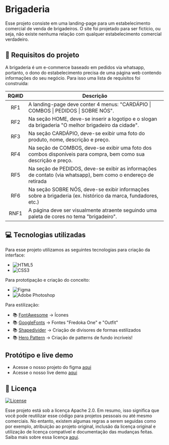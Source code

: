 # Brigaderia

Esse projeto consiste em uma landing-page para um estabelecimento comercial de venda de brigadeiros. O site foi projetado para ser fictício, ou seja, não existe nenhuma relação com qualquer estabelecimento comercial verdadeiro. 

## 🎯 Requisitos do projeto

A brigaderia é um e-commerce baseado em pedidos via whatsapp, portanto, o dono do estabelecimento precisa de uma página web contendo informações do seu negócio. Para isso uma lista de requisitos foi construída:

| RQ#ID | Descrição                                                                                                                      |
|:-----:|--------------------------------------------------------------------------------------------------------------------------------|
| RF1   | A landing-page deve conter 4 menus: "CARDÁPIO \| COMBOS \| PEDIDOS \| SOBRE NÓS".                                              |
| RF2   | Na seção HOME, deve-se inserir a logotipo e o slogan da brigaderia "O melhor brigadeiro da cidade".                            |
| RF3   | Na seção CARDÁPIO, deve-se exibir uma foto do produto, nome, descrição e preço.                                                |
| RF4   | Na seção de COMBOS, deve-se exibir uma foto dos combos disponíveis para compra, bem como sua descrição e preço.                |
| RF5   | Na seção de PEDIDOS, deve-se exibir as informações de contato (via whatsapp), bem como o endereço de retirada                  |
| RF6   | Na seção SOBRE NÓS, deve-se exibir informações sobre a brigaderia (ex. histórico da marca, fundadores, etc.)                   |
| RNF1  | A página deve ser visualmente atraente seguindo uma paleta de cores no tema "brigadeiro".                                      |


## 💻 Tecnologias utilizadas

Para esse projeto utilizamos as seguintes tecnologias para criação da interface:
- ![HTML5](https://img.shields.io/badge/html5-%23E34F26.svg?style=for-the-badge&logo=html5&logoColor=white)
- ![CSS3](https://img.shields.io/badge/css3-%231572B6.svg?style=for-the-badge&logo=css3&logoColor=white)

Para prototipação e criação do conceito: 
- ![Figma](https://img.shields.io/badge/figma-%23F24E1E.svg?style=for-the-badge&logo=figma&logoColor=white)
- ![Adobe Photoshop](https://img.shields.io/badge/adobephotoshop-%2331A8FF.svg?style=for-the-badge&logo=adobephotoshop&logoColor=white)

Para estilização:
- 📚 [FontAwesome](https://fontawesome.com/) → Ícones
- 📚 [GoogleFonts](https://fonts.google.com/) → Fontes "Fredoka One" e "Outfit"
- 📚 [Shapedivider](https://www.shapedivider.app/) → Criação de divisores de formas estilizados
- 📚 [Hero Pattern](https://heropatterns.com/) → Criação de patterns de fundo incríveis!


## Protótipo e live demo

- Acesse o nosso projeto do figma [aqui](https://www.figma.com/file/IsO8Eaoh6UopI1Aa0mhfuD/Brigaderia?node-id=2%3A2)
- Acesse o nosso live demo [aqui](https://vlgallo.github.io/Brigaderia/)

## 📄 Licença

[![License](https://img.shields.io/badge/License-Apache_2.0-blue.svg)](https://opensource.org/licenses/Apache-2.0)

Esse projeto está sob a licença Apache 2.0. Em resumo, isso significa que você pode reutilizar esse código para projetos pessoais ou até mesmo comerciais. No entanto, existem algumas regras a serem seguidas como por exemplo, atribuição ao projeto original, inclusão da licença original e utilização de licença compatível e documentação das mudanças feitas. 
Saiba mais sobre essa licença [aqui](https://opensource.org/licenses/Apache-2.0).





